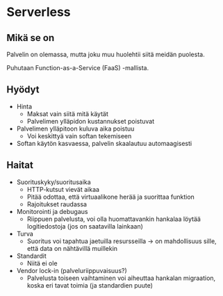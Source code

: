 # Serverless

## Mikä se on

Palvelin on olemassa, mutta joku muu huolehtii siitä meidän puolesta.

Puhutaan Function-as-a-Service (FaaS) -mallista.

## Hyödyt

- Hinta
  - Maksat vain siitä mitä käytät
  - Palvelimen ylläpidon kustannukset poistuvat
- Palvelimen ylläpitoon kuluva aika poistuu
  - Voi keskittyä vain softan tekemiseen
- Softan käytön kasvaessa, palvelin skaalautuu automaagisesti

## Haitat

- Suorituskyky/suoritusaika
  - HTTP-kutsut vievät aikaa
  - Pitää odottaa, että virtuaalikone herää ja suorittaa funktion
  - Rajoitukset raudassa
- Monitorointi ja debugaus
  - Riippuen palvelusta, voi olla huomattavankin hankalaa löytää logitiedostoja (jos on saatavilla lainkaan)
- Turva
  - Suoritus voi tapahtua jaetuilla resursseilla -> on mahdollisuus sille, että data on nähtävillä muillekin
- Standardit
  - Niitä ei ole
- Vendor lock-in (palveluriippuvaisuus?)
  - Palvelusta toiseen vaihtaminen voi aiheuttaa hankalan migraation, koska eri tavat toimia (ja standardien puute)
